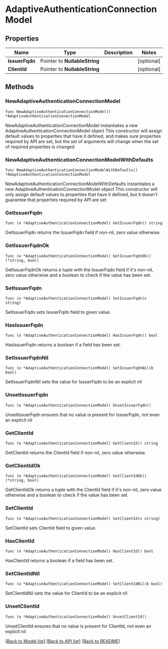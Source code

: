 # AdaptiveAuthenticationConnectionModel

## Properties

Name | Type | Description | Notes
------------ | ------------- | ------------- | -------------
**IssuerFqdn** | Pointer to **NullableString** |  | [optional] 
**ClientId** | Pointer to **NullableString** |  | [optional] 

## Methods

### NewAdaptiveAuthenticationConnectionModel

`func NewAdaptiveAuthenticationConnectionModel() *AdaptiveAuthenticationConnectionModel`

NewAdaptiveAuthenticationConnectionModel instantiates a new AdaptiveAuthenticationConnectionModel object
This constructor will assign default values to properties that have it defined,
and makes sure properties required by API are set, but the set of arguments
will change when the set of required properties is changed

### NewAdaptiveAuthenticationConnectionModelWithDefaults

`func NewAdaptiveAuthenticationConnectionModelWithDefaults() *AdaptiveAuthenticationConnectionModel`

NewAdaptiveAuthenticationConnectionModelWithDefaults instantiates a new AdaptiveAuthenticationConnectionModel object
This constructor will only assign default values to properties that have it defined,
but it doesn't guarantee that properties required by API are set

### GetIssuerFqdn

`func (o *AdaptiveAuthenticationConnectionModel) GetIssuerFqdn() string`

GetIssuerFqdn returns the IssuerFqdn field if non-nil, zero value otherwise.

### GetIssuerFqdnOk

`func (o *AdaptiveAuthenticationConnectionModel) GetIssuerFqdnOk() (*string, bool)`

GetIssuerFqdnOk returns a tuple with the IssuerFqdn field if it's non-nil, zero value otherwise
and a boolean to check if the value has been set.

### SetIssuerFqdn

`func (o *AdaptiveAuthenticationConnectionModel) SetIssuerFqdn(v string)`

SetIssuerFqdn sets IssuerFqdn field to given value.

### HasIssuerFqdn

`func (o *AdaptiveAuthenticationConnectionModel) HasIssuerFqdn() bool`

HasIssuerFqdn returns a boolean if a field has been set.

### SetIssuerFqdnNil

`func (o *AdaptiveAuthenticationConnectionModel) SetIssuerFqdnNil(b bool)`

 SetIssuerFqdnNil sets the value for IssuerFqdn to be an explicit nil

### UnsetIssuerFqdn
`func (o *AdaptiveAuthenticationConnectionModel) UnsetIssuerFqdn()`

UnsetIssuerFqdn ensures that no value is present for IssuerFqdn, not even an explicit nil
### GetClientId

`func (o *AdaptiveAuthenticationConnectionModel) GetClientId() string`

GetClientId returns the ClientId field if non-nil, zero value otherwise.

### GetClientIdOk

`func (o *AdaptiveAuthenticationConnectionModel) GetClientIdOk() (*string, bool)`

GetClientIdOk returns a tuple with the ClientId field if it's non-nil, zero value otherwise
and a boolean to check if the value has been set.

### SetClientId

`func (o *AdaptiveAuthenticationConnectionModel) SetClientId(v string)`

SetClientId sets ClientId field to given value.

### HasClientId

`func (o *AdaptiveAuthenticationConnectionModel) HasClientId() bool`

HasClientId returns a boolean if a field has been set.

### SetClientIdNil

`func (o *AdaptiveAuthenticationConnectionModel) SetClientIdNil(b bool)`

 SetClientIdNil sets the value for ClientId to be an explicit nil

### UnsetClientId
`func (o *AdaptiveAuthenticationConnectionModel) UnsetClientId()`

UnsetClientId ensures that no value is present for ClientId, not even an explicit nil

[[Back to Model list]](../README.md#documentation-for-models) [[Back to API list]](../README.md#documentation-for-api-endpoints) [[Back to README]](../README.md)


